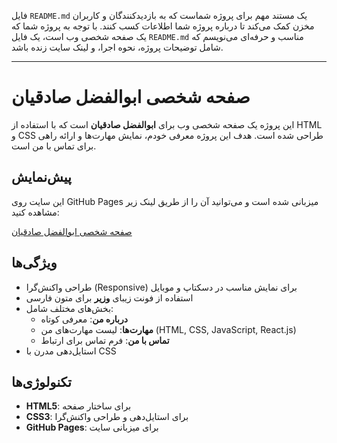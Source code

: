 فایل `README.md` یک مستند مهم برای پروژه شماست که به بازدیدکنندگان و کاربران مخزن کمک می‌کند تا درباره پروژه شما اطلاعات کسب کنند. با توجه به پروژه شما که یک صفحه شخصی وب است، یک فایل `README.md` مناسب و حرفه‌ای می‌نویسم که شامل توضیحات پروژه، نحوه اجرا، و لینک سایت زنده باشد.

---


# صفحه شخصی ابوالفضل صادقیان

این پروژه یک صفحه شخصی وب برای **ابوالفضل صادقیان** است که با استفاده از HTML و CSS طراحی شده است. هدف این پروژه معرفی خودم، نمایش مهارت‌ها و ارائه راهی برای تماس با من است.

## پیش‌نمایش

این سایت روی GitHub Pages میزبانی شده است و می‌توانید آن را از طریق لینک زیر مشاهده کنید:

[صفحه شخصی ابوالفضل صادقیان](https://SadeghianAM.github.io/Web1403-HW1)

## ویژگی‌ها

- طراحی واکنش‌گرا (Responsive) برای نمایش مناسب در دسکتاپ و موبایل
- استفاده از فونت زیبای **وزیر** برای متون فارسی
- بخش‌های مختلف شامل:
  - **درباره من**: معرفی کوتاه
  - **مهارت‌ها**: لیست مهارت‌های من (HTML, CSS, JavaScript, React.js)
  - **تماس با من**: فرم تماس برای ارتباط
- استایل‌دهی مدرن با CSS


## تکنولوژی‌ها

- **HTML5**: برای ساختار صفحه
- **CSS3**: برای استایل‌دهی و طراحی واکنش‌گرا
- **GitHub Pages**: برای میزبانی سایت
